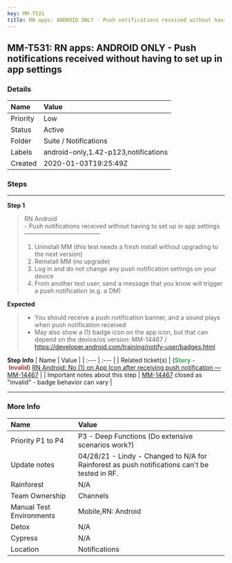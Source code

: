 ```yaml
---
key: MM-T531
title: RN apps: ANDROID ONLY - Push notifications received without having to set up in app settings
---
```


## MM-T531: RN apps: ANDROID ONLY - Push notifications received without having to set up in app settings

### Details

| Name     | Value                                |
| :------- | :----------------------------------- |
| Priority | Low                                  |
| Status   | Active                               |
| Folder   | Suite / Notifications                |
| Labels   | android-only,1.42-p123,notifications |
| Created  | 2020-01-03T19:25:49Z                 |

### Steps

<hr/>

**Step 1**

> <article>RN Android<br />- Push notifications received without having to set up in app settings<br />–––––––––––––––––––––––––<ol><li>Uninstall MM (this test needs a fresh install without upgrading to the next version)</li><li> Reinstall MM (no upgrade)</li><li> Log in and do not change any push notification settings on your device</li><li>From another test user, send a message that you know will trigger a push notification (e.g. a DM)</li></ol></article>

**Expected**

> <article><ul><li>You should receive a push notification banner, and a sound plays when push notification received</li><li>May also show a (1) badge icon on the app icon, but that can depend on the device/os version: MM-14467 / <a href="https://developer.android.com/training/notify-user/badges.html">https://developer.android.com/training/notify-user/badges.html</a></li></ul></article>

**Step Info**
| Name | Value |
| :--- | :--- |
| Related ticket(s) | (<strong><span style="color:rgb(65, 168, 95)">Story - </span><span style="color:rgb(184, 49, 47)">Invalid</span></strong>) <a href="https://mattermost.atlassian.net/browse/MM-14467">RN Android: No (1) on App Icon after receiving push notification — MM-14467</a> |
| Important notes about this step | <a href="http://FIXED%20v1.22%20https%3A//mattermost.atlassian.net/browse/MM-14467" rel="noopener noreferrer" target="_blank">MM-14467</a> closed as "invalid" - badge behavior can vary |

<hr/>

### More Info

| Name                     | Value                                                                                         |
| :----------------------- | :-------------------------------------------------------------------------------------------- |
| Priority P1 to P4        | P3 - Deep Functions (Do extensive scenarios work?)                                            |
| Update notes             | 04/28/21 - Lindy - Changed to N/A for Rainforest as push notifications can't be tested in RF. |
| Rainforest               | N/A                                                                                           |
| Team Ownership           | Channels                                                                                      |
| Manual Test Environments | Mobile,RN: Android                                                                            |
| Detox                    | N/A                                                                                           |
| Cypress                  | N/A                                                                                           |
| Location                 | Notifications                                                                                 |
